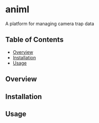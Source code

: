 # animl
A platform for managing camera trap data

## Table of Contents

- [Overview](#overview)
- [Installation](#installation)
- [Usage](#usage)

## Overview

## Installation

## Usage